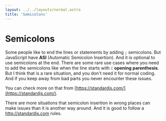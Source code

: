 ```yaml
---
layout: ../../layouts/normal.astro
title: 'Semicolons'
---
```


# Semicolons

Some people like to end the lines or statements by adding `;` semicolons. But JavaScript have **ASI** (Automatic Semicolon Insertion). 
And it is optional to use semicolons at the end. 
There are some rare use cases where you need to add the semicolons like when the line starts with `(` **opening parenthesis**. 
But I think that is a rare situation, and you don't need it for normal coding. 
And if you keep away from bad parts you never encounter these issues.

You can check more on that from [https://standardjs.com/](https://standardjs.com/).

There are more situations that semicolon insertion in wrong places can make issues than it is another way around. 
And it is good to follow a http://standardjs.com rules.
